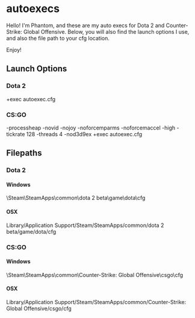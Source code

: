 # autoexecs

Hello! I'm Phantom, and these are my auto execs for Dota 2 and Counter-Strike: Global Offensive.
Below, you will also find the launch options I use, and also the file path to your cfg location.

Enjoy!

## Launch Options
### Dota 2
+exec autoexec.cfg

### CS:GO
-processheap -novid -nojoy -noforcemparms -noforcemaccel -high -tickrate 128 -threads 4 -nod3d9ex +exec autoexec.cfg

## Filepaths
### Dota 2
#### Windows
\Steam\SteamApps\common\dota 2 beta\game\dota\cfg

#### OSX
Library/Application Support/Steam/SteamApps/common/dota 2 beta/game/dota/cfg

### CS:GO
#### Windows
\Steam\SteamApps\common\Counter-Strike: Global Offensive\csgo\cfg

#### OSX
Library/Application Support/Steam/SteamApps/common/Counter-Strike: Global Offensive/csgo/cfg